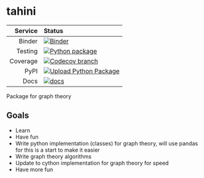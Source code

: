 # tahini

|Service|Status|
| -------------: | :---- |
| Binder         | [![Binder](https://mybinder.org/badge_logo.svg)](https://mybinder.org/v2/gh/tahini-dev/tahini/HEAD?filepath=examples%2Fsimple.ipynb)
| Testing        | [![Python package](https://github.com/tahini-dev/tahini/workflows/Python%20package/badge.svg)](https://github.com/tahini-dev/tahini/actions?query=workflow%3A%22Python+package%22) |
| Coverage       | [![Codecov branch](https://img.shields.io/codecov/c/github/tahini-dev/tahini/master.svg)](https://codecov.io/gh/tahini-dev/tahini) |
| PyPI           | [![Upload Python Package](https://github.com/tahini-dev/tahini/workflows/Upload%20Python%20Package/badge.svg)](https://pypi.org/project/tahini/) |
| Docs           | [![docs](https://github.com/tahini-dev/tahini/workflows/docs/badge.svg)](https://tahini-dev.github.io/tahini/) |

Package for graph theory

## Goals

- Learn
- Have fun
- Write python implementation (classes) for graph theory, will use pandas for this is a start to make it easier
- Write graph theory algorithms
- Update to cython implementation for graph theory for speed
- Have more fun
